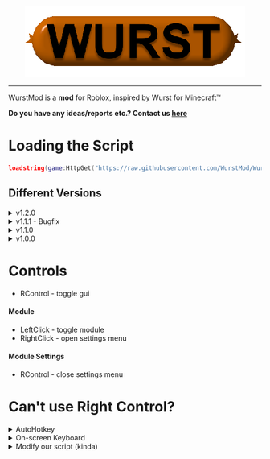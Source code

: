 <div align="center">
    <img src="https://raw.githubusercontent.com/WurstMod/Wurst/main/wurst.png" />
</div>

----

WurstMod is a **mod** for Roblox, inspired by Wurst for Minecraft™

**Do you have any ideas/reports etc.? Contact us [here](https://github.com/WurstMod/Wurst/issues/new)**

# Loading the Script
```lua
loadstring(game:HttpGet("https://raw.githubusercontent.com/WurstMod/Wurst/main/script.lua"))
```
## Different Versions
<details>
  <summary>v1.2.0</summary>
  
  ```lua
  loadstring(game:HttpGet("https://raw.githubusercontent.com/WurstMod/Wurst/888de07de19997016a74d0a5261717dd206247b1/script.lua"))
  ```
</details>

<details>
  <summary>v1.1.1 - Bugfix</summary>
  
  ```lua
  loadstring(game:HttpGet("https://raw.githubusercontent.com/WurstMod/Wurst/8960d22a5e608b2abdc2c5fe0ba017d3efd963a9/script.lua"))
  ```
</details>

<details>
  <summary>v1.1.0</summary>
  
  ```lua
  loadstring(game:HttpGet("https://raw.githubusercontent.com/WurstMod/Wurst/b0dc3976144fe7f578cb014a31838776ae3fc366/script.lua"))
  ```
</details>

<details>
  <summary>v1.0.0</summary>
    
  ```lua
  loadstring(game:HttpGet("https://raw.githubusercontent.com/WurstMod/Wurst/a85302b2332b8872f01d14d804f1d74a90b8e0a1/script.lua"))
  ```
</details>

# Controls
- RControl - toggle gui
#### Module
- LeftClick - toggle module
- RightClick - open settings menu
#### Module Settings
- RControl - close settings menu

# Can't use Right Control?
<details>
  <summary>AutoHotkey</summary>
  
  You can use programs like [AutoHotkey](https://www.autohotkey.com) or [AutoIt](https://www.autoitscript.com/site/), to rebind Right Control to a different key
</details>

<details>
  <summary>On-screen Keyboard</summary>
  
  You can also use an on-screen keyboard, which allows you to press keys just by clicking on them.
</details>

<details>
  <summary>Modify our script (kinda)</summary>
  
  You can also modify our script, to change the keybind.
  ```lua
  local script = game:HttpGet("YOUR_PREFFERED_URL")
  script = script:gsub("RightShift", "LeftShift")
  loadstring(script)
  ```
</details>
